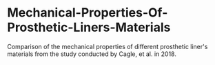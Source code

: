 # Mechanical-Properties-Of-Prosthetic-Liners-Materials
Comparison of the mechanical properties of different prosthetic liner's materials from the study conducted by Cagle, et al. in 2018.
